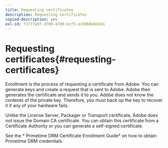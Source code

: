 ```yaml
---
title: Requesting certificates
description: Requesting certificates
copied-description: yes
exl-id: f1777a9f-d709-47d9-bcf3-ecb9b0e93eb1
---
```

# Requesting certificates{#requesting-certificates}

Enrollment is the process of requesting a certificate from Adobe. You can generate keys and create a request that is sent to Adobe. Adobe then generates the certificate and sends it to you. Adobe does not know the contents of the private key. Therefore, you must back up the key to recover it if any of your hardware fails.

Unlike the License Server, Packager or Transport certificate, Adobe does not issue the Domain CA certificate. You can obtain this certificate from a Certificate Authority or you can generate a self-signed certificate.

See the * Primetime DRM Certificate Enrollment Guide* on how to obtain Primetime DRM credentials.

